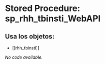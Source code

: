 # Stored Procedure: sp_rhh_tbinsti_WebAPI

## Usa los objetos:
- [[rhh_tbinsti]]

*No code available.*
